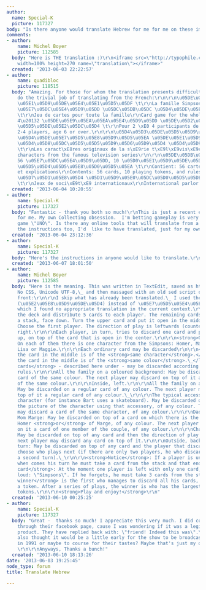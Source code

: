```yaml
---
author:
  name: Special-K
  picture: 117327
body: "Is there anyone would translate Hebrew for me for me on these images? \r\n[img:sites/default/files/old-images/PIc1_5038.JPG]\r\n[img:sites/default/files/old-images/Pic2_6384.JPG]"
comments:
- author:
    name: Michel Boyer
    picture: 112585
  body: "Here is THE translation :)\r\n<iframe src=\"http://typophile.com/files/phrases.html\"
    width=100% height=270 name=\"translation\"></iframe>"
  created: '2013-06-03 22:22:57'
- author:
    name: quadibloc
    picture: 118515
  body: "Amazing. For those for whom the translation presents difficulties, I now
    do the trivial job of translating from the French:\r\n\r\n\u05DE\u05E9\u05E4\u05D7\u05EA
    \u05E1\u05D9\u05DE\u05E4\u05E1\u05D5\u05DF \t\r\nLa famille Simpson\r\nThe Simpsons\r\n\r\n\u05DE\u05E9\u05D7\u05E7
    \u05E7\u05DC\u05E4\u05D9\u05DD \u05DC\u05DB\u05DC \u05D4\u05DE\u05E9\u05E4\u05D7\u05D4
    \t\r\nJeu de cartes pour toute la famille\r\nCard game for the whole family\r\n\r\n\u05DC
    4\u20132 \u05DE\u05E9\u05EA\u05EA\u05E4\u05D9\u05DD \u05DE\u05D2\u05D9\u05DC 6
    \u05D5\u05DE\u05E2\u05DC\u05D4 \t\r\nPour 2 \xE0 4 participants de 6 ans et plus.\r\nFor
    2-4 players, age 6 or over.\r\n\r\n\u05D4\u05D3\u05DE\u05D5\u05D9\u05D5\u05EA
    \u05D4\u05DE\u05E7\u05D5\u05E8\u05D9\u05D5\u05EA \u05DE\u05E1\u05D9\u05D3\u05E8\u05EA
    \u05D4\u05D8\u05DC\u05D5\u05D5\u05D9\u05D6\u05D9\u05D4 \u05D4\u05D9\u05D3\u05D5\u05E2\u05D4
    \t\r\nLes caract\xE8res originaux de la s\xE9rie t\xE9l\xE9vis\xE9e connue\r\nOriginal
    characters from the famous television series\r\n\r\n\u05DE\u05DB\u05D9\u05DC:
    56 \u05E7\u05DC\u05E4\u05D9\u05DD, 10 \u05D0\u05E1\u05D9\u05DE\u05D5\u05E0\u05D9\u2013\u05DE\u05E1\u05D7\u05E7
    \u05D5\u05D4\u05D5\u05E8\u05D0\u05D5\u05EA \t\r\nContient: 56 cartes, 10 jetons
    et explications\r\nContents: 56 cards, 10 playing tokens, and rules\r\n\r\n\u05DE\u05E9\u05D7\u05E7\u05D9
    \u05D7\u05D1\u05E8\u05D4 \u05D1\u05D9\u05E0\u05DC\u05D0\u05D5\u05DE\u05D9\u05D9\u05DD
    \t\r\nJeux de soci\xE9t\xE9 internationaux\r\nInternational parlor games"
  created: '2013-06-04 10:20:55'
- author:
    name: Special-K
    picture: 117327
  body: "Fantastic - thank you both so much!\r\nThis is just a recent eBay purchase
    for me. My own Collecting obsession.  I'm betting gameplay is very much like the
    game \"UNO\". Is there any online tools that will translate from a scan? I have
    the instructions too, I'd  like to have translated, just for my own amusement/curiosity."
  created: '2013-06-04 23:12:36'
- author:
    name: Special-K
    picture: 117327
  body: "Here's the instructions in anyone would like to translate.\r\n\r\n[img:sites/default/files/old-images/KOKOD_Outside2_6220.jpg]\r\n\r\n[img:sites/default/files/old-images/KOKOD_Inside2_4145.jpg]"
  created: '2013-06-07 18:01:50'
- author:
    name: Michel Boyer
    picture: 112585
  body: "Here is the meaning. This was written in TextEdit, saved as html 4.01 Strict,
    No CSS, Unicode UTF-8,\_ and then massaged with an old sed script of mine.\r\n\r\nOutside,
    front:\r\n\r\nI skip what has already been translated.\_ I used the word \"stack\"
    (\u05E2\u05E8\u05D9\u05DE\u05D4) instead of \u05E7\u05D5\u05E4\u05E1\u05D4 for
    which I found no appropriate translation in the current context.\r\n\r\nShuffle
    the deck and distribute 5 cards to each player. The remaining cards are put in
    a stack, face down. Turn the upper card and put it open in the middle of the table..
    Choose the first player. The direction of play is leftwards (counter-clockwise).\r\n\r\nInside,
    right.\r\n\r\nEach player, in turn, tries to discard one card and put it, face
    up, on top of the card that is open in the center.\r\n\r\n<strong>Ordinary cards</strong>:
    On each of them there is one character from the Simpsons: Homer, Marge, Bart,
    Lisa or Maggie.\r\n\r\nEach ordinary card may be discarded\r\n\r\n<ul>\r\n  <li>If
    the card in the middle is of the <strong>same character</strong>.</li>\r\n  <li>If\_
    the card in the middle is of the <strong>same colour</strong>.\_</li>\r\n</ul>\r\n\r\n<strong>Special
    cards</strong> - described here under - may be discarded according to the following
    rules.\r\n\r\nAll the family on a coloured background: May be discarded on a regular
    card of the same colour. The next player may discard on top of it a regular card
    of the same colour.\r\n\r\nInside, left.\r\n\r\nAll the family on a white background:
    May be discarded on a regular card of any colour. The next player my discard on
    top of it a regular card of any colour.\_\r\n\r\nThe typical accessory of each
    character (for instance Bart uses a skateboard). May be discarded on a card with
    the picture of the character using that accessory, of any colour. The next player
    may discard a card of the same character, of any colour.\r\n\r\nDad Homer and
    Mom Marge: May be discarded on top of a card on which there is the picture of
    Homer <strong>or</strong> of Marge, of any colour. The next player may discard
    on it a card of one member of the couple, of any colour.\r\n\r\nChange direction:
    May be discarded on top of any card and then the direction of play changes. The
    next player may discard any card on top of it.\r\n\r\nOutside, back.\r\n\r\nSkip
    turn: May be discarded on top of any card and the player that discards it may
    choose who plays next (if there are only two players, he who discards it wins
    a second turn).\_\r\n\r\n<strong>Notice</strong>: If a player is unable to discard
    when comes his turn he must take a card from the stack and that ends his turn.\r\n\r\n<strong>Last
    card</strong>: At the moment one player is left with only one card, he must say
    loud: \"Simpsons\". If he forgets, he must take 3 cards from the stack.\r\n\r\n<strong>The
    winner</strong> is the first who manages to discard all his cards, and he wins
    a token. After a series of plays, the winner is who has the largest number of
    tokens.\r\n\r\n<strong>Play and enjoy!</strong>\r\n"
  created: '2013-06-10 00:25:25'
- author:
    name: Special-K
    picture: 117327
  body: "Great -  thanks so much! I appreciate this very much. I did contact Kod Kod
    through their facebook page, cause I was wondering if it was a legitimate licensed
    product. They have replied back with: \"friend! Indeed this was\".\r\n \r\n I
    also thought it would be a little early for the show to be broadcast in Israel
    in 1991 or maybe to course for their tastes? Maybe that's just my own misconceptions.
    \r\n\r\nAnyways, Thanks a bunch!"
  created: '2013-06-10 18:13:26'
date: '2013-06-03 19:25:45'
node_type: forum
title: Translate Hebrew

---
```


